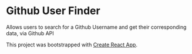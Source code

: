 # Github User Finder

Allows users to search for a Github Username and get their corresponding data, via Github API




This project was bootstrapped with [Create React App](https://github.com/facebook/create-react-app).
